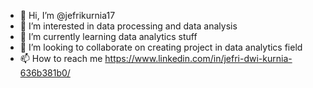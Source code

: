 - 👋 Hi, I’m @jefrikurnia17
- 👀 I’m interested in data processing and data analysis
- 🌱 I’m currently learning data analytics stuff
- 💞️ I’m looking to collaborate on creating project in data analytics field
- 📫 How to reach me 
https://www.linkedin.com/in/jefri-dwi-kurnia-636b381b0/
<!---
jefrikurnia17/jefrikurnia17 is a ✨ special ✨ repository because its `README.md` (this file) appears on your GitHub profile.
You can click the Preview link to take a look at your changes.
--->
